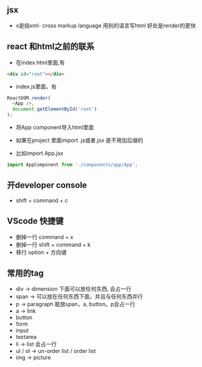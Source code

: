 ## jsx
- x是指xml- cross markup language 用别的语言写html 好处是render的更快

## react 和html之前的联系
- 在index.html里面,有
```html
<div id="root"></div>
```

- index.js里面，有
```js
ReactDOM.render(
  <App />,
  document.getElementById('root')
);
```

- 将App component导入html里面

- 如果在project 里面import .js或者.jsx 是不用加后缀的
- 比如import App.jsx
```js
import AppComponent from './components/app/App';
```


## 开developer console
- shift + command + c


## VScode 快捷键
- 删掉一行 command + x
- 删掉一行 shift + command + k
- 移行 option + 方向键

## 常用的tag
- div -> dimension 下面可以放任何东西, 会占一行
- span -> 可以放在任何东西下面，并且与任何东西并行
- p -> paragraph 能放span，a, button。p会占一行
- a -> link
- button
- form
- input
- textarea
- li -> list 会占一行
- ul / ol -> un-order list / order list
- img -> picture

